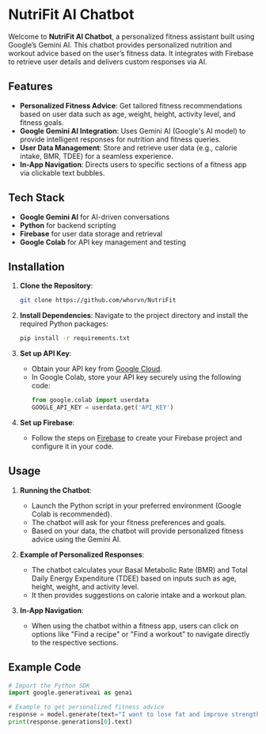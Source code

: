 # NutriFit AI Chatbot

Welcome to **NutriFit AI Chatbot**, a personalized fitness assistant built using Google’s Gemini AI. This chatbot provides personalized nutrition and workout advice based on the user’s fitness data. It integrates with Firebase to retrieve user details and delivers custom responses via AI.

## Features

- **Personalized Fitness Advice**: Get tailored fitness recommendations based on user data such as age, weight, height, activity level, and fitness goals.
- **Google Gemini AI Integration**: Uses Gemini AI (Google's AI model) to provide intelligent responses for nutrition and fitness queries.
- **User Data Management**: Store and retrieve user data (e.g., calorie intake, BMR, TDEE) for a seamless experience.
- **In-App Navigation**: Directs users to specific sections of a fitness app via clickable text bubbles.

## Tech Stack

- **Google Gemini AI** for AI-driven conversations
- **Python** for backend scripting
- **Firebase** for user data storage and retrieval
- **Google Colab** for API key management and testing

## Installation

1. **Clone the Repository**:
    ```bash
    git clone https://github.com/whorvn/NutriFit
    ```

2. **Install Dependencies**:
    Navigate to the project directory and install the required Python packages:
    ```bash
    pip install -r requirements.txt
    ```

3. **Set up API Key**:
    - Obtain your API key from [Google Cloud](https://cloud.google.com/).
    - In Google Colab, store your API key securely using the following code:
      ```python
      from google.colab import userdata
      GOOGLE_API_KEY = userdata.get('API_KEY')
      ```

4. **Set up Firebase**:
    - Follow the steps on [Firebase](https://firebase.google.com/) to create your Firebase project and configure it in your code.

## Usage

1. **Running the Chatbot**:
    - Launch the Python script in your preferred environment (Google Colab is recommended).
    - The chatbot will ask for your fitness preferences and goals.
    - Based on your data, the chatbot will provide personalized fitness advice using the Gemini AI.

2. **Example of Personalized Responses**:
    - The chatbot calculates your Basal Metabolic Rate (BMR) and Total Daily Energy Expenditure (TDEE) based on inputs such as age, height, weight, and activity level.
    - It then provides suggestions on calorie intake and a workout plan.

3. **In-App Navigation**:
    - When using the chatbot within a fitness app, users can click on options like "Find a recipe" or "Find a workout" to navigate directly to the respective sections.

## Example Code

```python
# Import the Python SDK
import google.generativeai as genai

# Example to get personalized fitness advice
response = model.generate(text="I want to lose fat and improve strength.")
print(response.generations[0].text)

